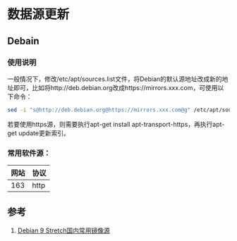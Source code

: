 # 数据源更新


## Debain
### 使用说明
一般情况下，修改/etc/apt/sources.list文件，将Debian的默认源地址改成新的地址即可，比如将http://deb.debian.org改成https://mirrors.xxx.com，可使用以下命令：
```bash
sed -i "s@http://deb.debian.org@https://mirrors.xxx.com@g" /etc/apt/sources.list
```
若要使用https源，则需要执行apt-get install apt-transport-https，再执行apt-get update更新索引。

### 常用软件源：

|网站|协议|
|--|--|
|163| http|


## 参考
1. [Debian 9 Stretch国内常用镜像源](https://www.cnblogs.com/liuguanglin/p/9397428.html)

